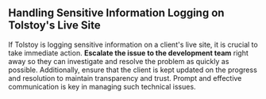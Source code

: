 ## Handling Sensitive Information Logging on Tolstoy's Live Site

If Tolstoy is logging sensitive information on a client's live site, it is crucial to take immediate action. **Escalate the issue to the development team** right away so they can investigate and resolve the problem as quickly as possible. Additionally, ensure that the client is kept updated on the progress and resolution to maintain transparency and trust. Prompt and effective communication is key in managing such technical issues.